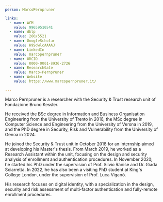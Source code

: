 ```yaml
---
person: MarcoPernpruner

links:
  - name: ACM
    value: 99659510541
  - name: dblp
    value: 260/5521
  - name: GoogleScholar
    value: H9SdwlcAAAAJ
  - name: LinkedIn
    value: marcopernpruner
  - name: ORCID
    value: 0000-0001-8936-2726
  - name: ResearchGate
    value: Marco-Pernpruner
  - name: Website
    value: https://www.marcopernpruner.it/

---
```


Marco Pernpruner is a researcher with the Security & Trust research unit of Fondazione Bruno Kessler.

He received the BSc degree in Information and Business Organisation Engineering from the University of Trento in 2016, the MSc degree in Computer Science and Engineering from the University of Verona in 2019, and the PhD degree in Security, Risk and Vulnerability from the University of Genoa in 2024.

He joined the Security & Trust unit in October 2018 for an internship aimed at developing his Master's thesis. From March 2019, he worked as a Research Assistant within the unit, focusing on the design and security analysis of enrollment and authentication procedures. In November 2020, he started his PhD under the supervision of Prof. Silvio Ranise and Dr. Giada Sciarretta. In 2022, he has also been a visiting PhD student at King's College London, under the supervision of Prof. Luca Viganò.

His research focuses on digital identity, with a specialization in the design, security and risk assessment of multi-factor authentication and fully-remote enrollment procedures.